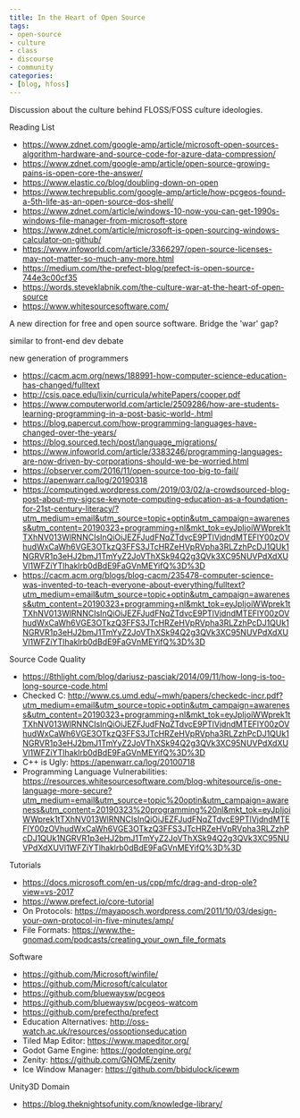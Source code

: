 ```yaml
---
title: In the Heart of Open Source
tags:
- open-source
- culture
- class
- discourse
- community
categories:
- [blog, hfoss]
---
```


Discussion about the culture behind FLOSS/FOSS culture ideologies.

Reading List
- https://www.zdnet.com/google-amp/article/microsoft-open-sources-algorithm-hardware-and-source-code-for-azure-data-compression/
- https://www.zdnet.com/google-amp/article/open-source-growing-pains-is-open-core-the-answer/
- https://www.elastic.co/blog/doubling-down-on-open
- https://www.techrepublic.com/google-amp/article/how-pcgeos-found-a-5th-life-as-an-open-source-dos-shell/
- https://www.zdnet.com/article/windows-10-now-you-can-get-1990s-windows-file-manager-from-microsoft-store
- https://www.zdnet.com/article/microsoft-is-open-sourcing-windows-calculator-on-github/
- https://www.infoworld.com/article/3366297/open-source-licenses-may-not-matter-so-much-any-more.html
- https://medium.com/the-prefect-blog/prefect-is-open-source-744e3c00cf35
- https://words.steveklabnik.com/the-culture-war-at-the-heart-of-open-source
- https://www.whitesourcesoftware.com/

A new direction for free and open source software. Bridge the 'war' gap?

similar to front-end dev debate

new generation of programmers

- https://cacm.acm.org/news/188991-how-computer-science-education-has-changed/fulltext
- http://csis.pace.edu/lixin/curricula/whitePapers/cooper.pdf
- https://www.computerworld.com/article/2509286/how-are-students-learning-programming-in-a-post-basic-world-.html
- https://blog.papercut.com/how-programming-languages-have-changed-over-the-years/
- https://blog.sourced.tech/post/language_migrations/
- https://www.infoworld.com/article/3383246/programming-languages-are-now-driven-by-corporations-should-we-be-worried.html
- https://observer.com/2016/11/open-source-too-big-to-fail/
- https://apenwarr.ca/log/20190318
- https://computinged.wordpress.com/2019/03/02/a-crowdsourced-blog-post-about-my-sigcse-keynote-computing-education-as-a-foundation-for-21st-century-literacy/?utm_medium=email&utm_source=topic+optin&utm_campaign=awareness&utm_content=20190323+programming+nl&mkt_tok=eyJpIjoiWWprek1tTXhNV013WlRNNCIsInQiOiJEZFJudFNqZTdvcE9PTlVjdndMTEFlY00zOVhudWxCaWh6VGE3OTkzQ3FFS3JTcHRZeHVpRVpha3RLZzhPcDJ1QUk1NGRVR1p3eHJ2bmJ1TmYyZ2JoVThXSk94Q2g3QVk3XC95NUVPdXdXUVl1WFZiYTlhaklrb0dBdE9FaGVnMEYifQ%3D%3D
- https://cacm.acm.org/blogs/blog-cacm/235478-computer-science-was-invented-to-teach-everyone-about-everything/fulltext?utm_medium=email&utm_source=topic+optin&utm_campaign=awareness&utm_content=20190323+programming+nl&mkt_tok=eyJpIjoiWWprek1tTXhNV013WlRNNCIsInQiOiJEZFJudFNqZTdvcE9PTlVjdndMTEFlY00zOVhudWxCaWh6VGE3OTkzQ3FFS3JTcHRZeHVpRVpha3RLZzhPcDJ1QUk1NGRVR1p3eHJ2bmJ1TmYyZ2JoVThXSk94Q2g3QVk3XC95NUVPdXdXUVl1WFZiYTlhaklrb0dBdE9FaGVnMEYifQ%3D%3D

Source Code Quality
- https://8thlight.com/blog/dariusz-pasciak/2014/09/11/how-long-is-too-long-source-code.html
- Checked C: http://www.cs.umd.edu/~mwh/papers/checkedc-incr.pdf?utm_medium=email&utm_source=topic+optin&utm_campaign=awareness&utm_content=20190323+programming+nl&mkt_tok=eyJpIjoiWWprek1tTXhNV013WlRNNCIsInQiOiJEZFJudFNqZTdvcE9PTlVjdndMTEFlY00zOVhudWxCaWh6VGE3OTkzQ3FFS3JTcHRZeHVpRVpha3RLZzhPcDJ1QUk1NGRVR1p3eHJ2bmJ1TmYyZ2JoVThXSk94Q2g3QVk3XC95NUVPdXdXUVl1WFZiYTlhaklrb0dBdE9FaGVnMEYifQ%3D%3D
- C++ is Ugly: https://apenwarr.ca/log/20100718
- Programming Language Vulnerabilities: https://resources.whitesourcesoftware.com/blog-whitesource/is-one-language-more-secure?utm_medium=email&utm_source=topic%20optin&utm_campaign=awareness&utm_content=20190323%20programming%20nl&mkt_tok=eyJpIjoiWWprek1tTXhNV013WlRNNCIsInQiOiJEZFJudFNqZTdvcE9PTlVjdndMTEFlY00zOVhudWxCaWh6VGE3OTkzQ3FFS3JTcHRZeHVpRVpha3RLZzhPcDJ1QUk1NGRVR1p3eHJ2bmJ1TmYyZ2JoVThXSk94Q2g3QVk3XC95NUVPdXdXUVl1WFZiYTlhaklrb0dBdE9FaGVnMEYifQ%3D%3D

Tutorials
- https://docs.microsoft.com/en-us/cpp/mfc/drag-and-drop-ole?view=vs-2017
- https://www.prefect.io/core-tutorial
- On Protocols: https://mayaposch.wordpress.com/2011/10/03/design-your-own-protocol-in-five-minutes/amp/
- File Formats: https://www.the-gnomad.com/podcasts/creating_your_own_file_formats


Software
- https://github.com/Microsoft/winfile/
- https://github.com/Microsoft/calculator
- https://github.com/bluewaysw/pcgeos
- https://github.com/bluewaysw/pcgeos-watcom
- https://github.com/prefecthq/prefect
- Education Alternatives: http://oss-watch.ac.uk/resources/ossoptionseducation
- Tiled Map Editor: https://www.mapeditor.org/
- Godot Game Engine: https://godotengine.org/
- Zenity: https://github.com/GNOME/zenity
- Ice Window Manager: https://github.com/bbidulock/icewm



Unity3D Domain
- https://blog.theknightsofunity.com/knowledge-library/
